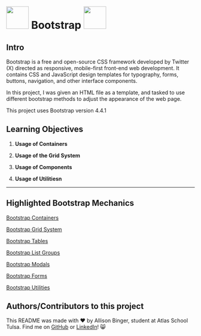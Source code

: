 # <img src="https://upload.wikimedia.org/wikipedia/commons/thumb/b/b2/Bootstrap_logo.svg/512px-Bootstrap_logo.svg.png" width="60"> Bootstrap <img src="https://upload.wikimedia.org/wikipedia/commons/thumb/b/b2/Bootstrap_logo.svg/512px-Bootstrap_logo.svg.png" width="60">


## Intro
Bootstrap is a free and open-source CSS framework developed by Twitter (X) directed as responsive, mobile-first front-end web development. It contains CSS and JavaScript design templates for typography, forms, buttons, navigation, and other interface components. 

In this project, I was given an HTML file as a template, and tasked to use different bootstrap methods to adjust the appearance of the web page. 

This project uses Bootstrap version 4.4.1

## Learning Objectives

1. **Usage of Containers**

2. **Usage of the Grid System**

3. **Usage of Components**

4. **Usage of Utilitiesn**

---

## Highlighted Bootstrap Mechanics

[Bootstrap Containers](https://www.w3schools.com/bootstrap4/bootstrap_containers.asp)

[Bootstrap Grid System](https://www.w3schools.com/bootstrap4/bootstrap_grid_basic.asp)

[Bootstrap Tables](https://www.w3schools.com/bootstrap4/bootstrap_tables.asp)

[Bootstrap List Groups](https://www.w3schools.com/bootstrap4/bootstrap_list_groups.asp)

[Bootstrap Modals](https://www.w3schools.com/bootstrap4/bootstrap_modal.asp)

[Bootstrap Forms](https://www.w3schools.com/bootstrap4/bootstrap_forms.asp)

[Bootstrap Utilities](https://www.w3schools.com/bootstrap4/bootstrap_utilities.asp)



## Authors/Contributors to this project
This README was made with :heart: by Allison Binger, student at Atlas School Tulsa. Find me on [GitHub](https://github.com/allisonabinger) or [LinkedIn](https://linkedin.com/in/allisonbinger)! :smile_cat:
